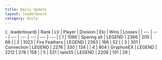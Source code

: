 ```yaml
---
title: Daily Update
layout: leaderboard
category: daily
---
```


{: .leaderboard}
| Rank | LV | Player | Division | Elo | Wins | Losses |
| --- | --- | --- | --- | --- | --- | --- |
| <span data-change="1">1</span> | 1066 | <span title="ID: 203132">Sparing alt</span> | LEGEND | <span data-change="12">2366</span> | <span data-change="2">205</span> | <span data-change="0">68</span> |
| <span data-change="-1">2</span> | 1023 | <span title="ID: 357425">Fire Feathers</span> | LEGEND | <span data-change="5">2363</span> | <span data-change="1">166</span> | <span data-change="0">52</span> |
| <span data-change="2">3</span> | 301 | <span title="ID: 539711">Connection</span> | LEGEND | <span data-change="49">2276</span> | <span data-change="38">330</span> | <span data-change="9">134</span> |
| <span data-change="5">4</span> | 804 | <span title="ID: 315148">GryphonEX</span> | LEGEND | <span data-change="12">2212</span> | <span data-change="5">278</span> | <span data-change="2">158</span> |
| <span data-change="2">5</span> | 531 | <span title="ID: 170123">tails55</span> | LEGEND | <span data-change="0">2208</span> | <span data-change="0">101</span> | <span data-change="0">29</span> |